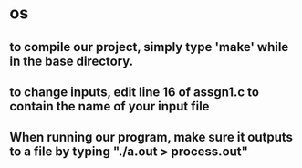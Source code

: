 # os
## to compile our project, simply type 'make' while in the base directory.

## to change inputs, edit line 16 of assgn1.c to contain the name of your input file

## When running our program, make sure it outputs to a file by typing "./a.out > process.out"
